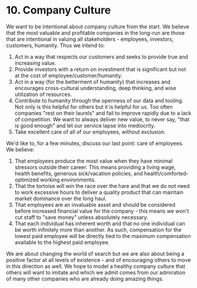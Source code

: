 # 10. Company Culture

We want to be intentional about company culture from the start. We believe that the most valuable and profitable companies in the long-run are those that are intentional in valuing all stakeholders - employees, investors, customers, humanity. Thus we intend to:

1. Act in a way that respects our customers and seeks to provide true and increasing value.
2. Provide investors with a return on investment that is significant but not at the cost of employee/customer/humanity.
3. Act in a way \(for the betterment of humanity\) that increases and encourages cross-cultural understanding, deep thinking, and wise utilization of resources.
4. Contribute to humanity through the openness of our data and tooling. Not only is this helpful for others but it is helpful for us. Too often companies "rest on their laurels" and fail to improve rapidly due to a lack of competition. We want to always deliver new value, to never say, "that is good enough" and let our service lapse into mediocrity.
5. Take excellent care of all of our employees, without exclusion. 

We'd like to, for a few minutes, discuss our last point: care of employees. We believe:

1. That employees produce the most value when they have minimal stressors outside their career. This means providing a living wage, health benefits, generous sick/vacation policies, and health/comforted-optimized working environments.
2. That the tortoise will win the race over the hare and that we do not need to work excessive hours to deliver a quality product that can maintain market dominance over the long haul.
3. That employees are an invaluable asset and should be considered before increased financial value for the company - this means we won't cut staff to "save money" unless absolutely necessary.
4. That each individual has inherent worth and that no one individual can be worth infinitely more than another. As such, compensation for the lowest paid employee will be directly tied to the maximum compensation available to the highest paid employee.

We are about changing the world of search but we are also about being a positive factor at all levels of existence - and of encouraging others to move in this direction as well. We hope to model a healthy company culture that others will want to imitate and which we admit comes from our admiration of many other companies who are already doing amazing things.

